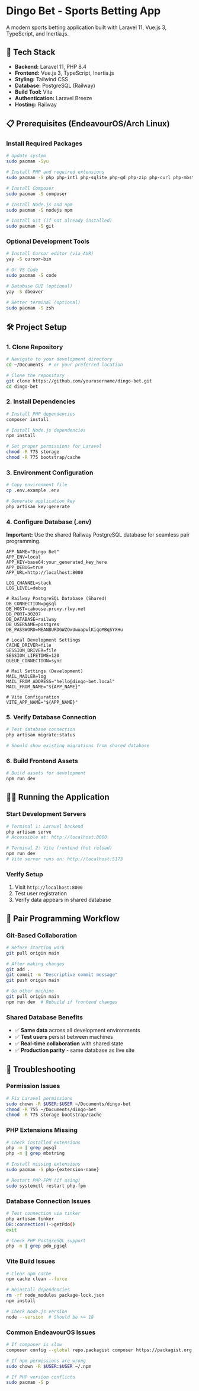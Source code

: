 # Dingo Bet - Sports Betting App

A modern sports betting application built with Laravel 11, Vue.js 3, TypeScript, and Inertia.js.

## 🚀 Tech Stack

- **Backend:** Laravel 11, PHP 8.4
- **Frontend:** Vue.js 3, TypeScript, Inertia.js
- **Styling:** Tailwind CSS
- **Database:** PostgreSQL (Railway)
- **Build Tool:** Vite
- **Authentication:** Laravel Breeze
- **Hosting:** Railway

## 📋 Prerequisites (EndeavourOS/Arch Linux)

### Install Required Packages

```bash
# Update system
sudo pacman -Syu

# Install PHP and required extensions
sudo pacman -S php php-intl php-sqlite php-gd php-zip php-curl php-mbstring php-xml php-tokenizer php-pgsql php-bcmath

# Install Composer
sudo pacman -S composer

# Install Node.js and npm
sudo pacman -S nodejs npm

# Install Git (if not already installed)
sudo pacman -S git
```

### Optional Development Tools

```bash
# Install Cursor editor (via AUR)
yay -S cursor-bin

# Or VS Code
sudo pacman -S code

# Database GUI (optional)
yay -S dbeaver

# Better terminal (optional)
sudo pacman -S zsh
```

## 🛠 Project Setup

### 1. Clone Repository

```bash
# Navigate to your development directory
cd ~/Documents  # or your preferred location

# Clone the repository
git clone https://github.com/yourusername/dingo-bet.git
cd dingo-bet
```

### 2. Install Dependencies

```bash
# Install PHP dependencies
composer install

# Install Node.js dependencies
npm install

# Set proper permissions for Laravel
chmod -R 775 storage
chmod -R 775 bootstrap/cache
```

### 3. Environment Configuration

```bash
# Copy environment file
cp .env.example .env

# Generate application key
php artisan key:generate
```

### 4. Configure Database (.env)

**Important:** Use the shared Railway PostgreSQL database for seamless pair programming.

```env
APP_NAME="Dingo Bet"
APP_ENV=local
APP_KEY=base64:your_generated_key_here
APP_DEBUG=true
APP_URL=http://localhost:8000

LOG_CHANNEL=stack
LOG_LEVEL=debug

# Railway PostgreSQL Database (Shared)
DB_CONNECTION=pgsql
DB_HOST=caboose.proxy.rlwy.net
DB_PORT=30207
DB_DATABASE=railway
DB_USERNAME=postgres
DB_PASSWORD=MEANBURDGWZOxUwuapwlKiqoMBqSYXHu

# Local Development Settings
CACHE_DRIVER=file
SESSION_DRIVER=file
SESSION_LIFETIME=120
QUEUE_CONNECTION=sync

# Mail Settings (Development)
MAIL_MAILER=log
MAIL_FROM_ADDRESS="hello@dingo-bet.local"
MAIL_FROM_NAME="${APP_NAME}"

# Vite Configuration
VITE_APP_NAME="${APP_NAME}"
```

### 5. Verify Database Connection

```bash
# Test database connection
php artisan migrate:status

# Should show existing migrations from shared database
```

### 6. Build Frontend Assets

```bash
# Build assets for development
npm run dev
```

## 🏃‍♂️ Running the Application

### Start Development Servers

```bash
# Terminal 1: Laravel backend
php artisan serve
# Accessible at: http://localhost:8000

# Terminal 2: Vite frontend (hot reload)
npm run dev
# Vite server runs on: http://localhost:5173
```

### Verify Setup

1. Visit `http://localhost:8000`
2. Test user registration
3. Verify data appears in shared database

## 🔄 Pair Programming Workflow

### Git-Based Collaboration

```bash
# Before starting work
git pull origin main

# After making changes
git add .
git commit -m "Descriptive commit message"
git push origin main

# On other machine
git pull origin main
npm run dev  # Rebuild if frontend changes
```

### Shared Database Benefits

- ✅ **Same data** across all development environments
- ✅ **Test users** persist between machines
- ✅ **Real-time collaboration** with shared state
- ✅ **Production parity** - same database as live site

## 🐛 Troubleshooting

### Permission Issues

```bash
# Fix Laravel permissions
sudo chown -R $USER:$USER ~/Documents/dingo-bet
chmod -R 755 ~/Documents/dingo-bet
chmod -R 775 storage bootstrap/cache
```

### PHP Extensions Missing

```bash
# Check installed extensions
php -m | grep pgsql
php -m | grep mbstring

# Install missing extensions
sudo pacman -S php-{extension-name}

# Restart PHP-FPM (if using)
sudo systemctl restart php-fpm
```

### Database Connection Issues

```bash
# Test connection via tinker
php artisan tinker
DB::connection()->getPdo()
exit

# Check PHP PostgreSQL support
php -m | grep pdo_pgsql
```

### Vite Build Issues

```bash
# Clear npm cache
npm cache clean --force

# Reinstall dependencies
rm -rf node_modules package-lock.json
npm install

# Check Node.js version
node --version  # Should be >= 18
```

### Common EndeavourOS Issues

```bash
# If composer is slow
composer config --global repo.packagist composer https://packagist.org

# If npm permissions are wrong
sudo chown -R $USER:$USER ~/.npm

# If PHP version conflicts
sudo pacman -S p
